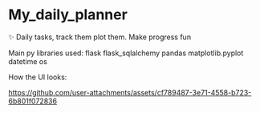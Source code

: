 # My_daily_planner
✨ Daily tasks, track them plot them. Make progress fun

Main py libraries used:
flask
flask_sqlalchemy
pandas
matplotlib.pyplot
datetime
os

How the UI looks:

https://github.com/user-attachments/assets/cf789487-3e71-4558-b723-6b801f072836

